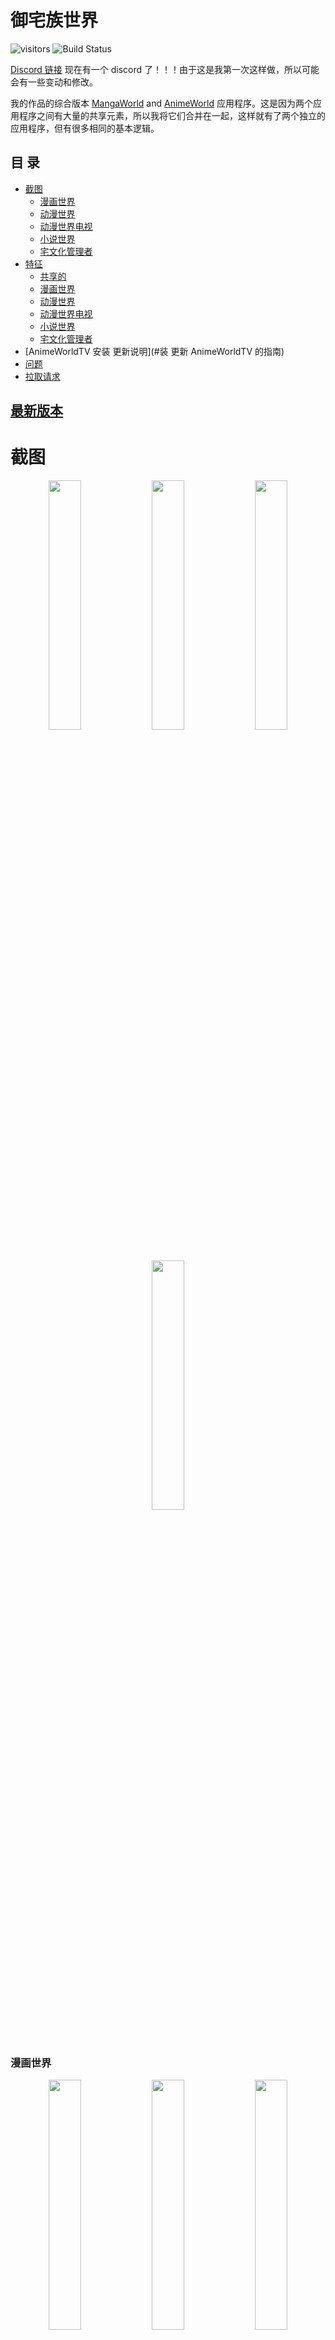 # 御宅族世界
 ![visitors](https://page-views.glitch.me/badge?page_id=jakepurple13.OtakuWorld)
 ![Build Status](https://github.com/jakepurple13/OtakuWorld/actions/workflows/build_check.yaml/badge.svg)
 
 [Discord 链接](https://discord.gg/MhhHMWqryg) 现在有一个 discord 了！！！由于这是我第一次这样做，所以可能会有一些变动和修改。

我的作品的综合版本
 [MangaWorld](https://github.com/jakepurple13/MangaWorld) and [AnimeWorld](https://github.com/jakepurple13/AnimeWorld)
 应用程序。这是因为两个应用程序之间有大量的共享元素，所以我将它们合并在一起，这样就有了两个独立的应用程序，但有很多相同的基本逻辑。

## 目 录
   * [截图](#screenshots)
      * [漫画世界](#mangaworld)
      * [动漫世界](#animeworld)
      * [动漫世界电视](#animeworldtv)
      * [小说世界](#novelworld)
      * [宅文化管理者](#otaku-manager)
   * [特征](#features)
      * [共享的](#shared)
      * [漫画世界](#mangaworld-1)
      * [动漫世界](#animeworld-1)
      * [动漫世界电视](#animeworldtv-1)
      * [小说世界](#novelworld-1)
      * [宅文化管理者](#otaku-manager-1)
   * [AnimeWorldTV 安装 更新说明](#装 更新 AnimeWorldTV 的指南)
   * [问题](#Issues)
   * [拉取请求](#pull-requests)

## [最新版本](https://github.com/jakepurple13/OtakuWorld/releases/latest)

# 截图
<p align="center">
  <img src="/mangaworld/src/main/ic_launcher-playstore.png" width="32%"/>
  <img src="/animeworld/src/main/ic_launcher-playstore.png" width="32%"/>
  <img src="/novelworld/src/main/ic_launcher-playstore.png" width="32%"/>
  <img src="/otakumanager/src/main/ic_launcher-playstore.png" width="32%"/>
</p>

### 漫画世界
<p align="center">
  <img src="/ss/mw_recent.png" width="32%"/>
  <img src="/ss/mw_all.png" width="32%"/>
  <img src="/ss/mw_details.png" width="32%"/>
  <img src="/ss/mw_notifications.png" width="32%"/>
  <img src="/ss/mw_top_settings.png" width="32%"/>
  <img src="/ss/mw_more_settings.png" width="32%"/>
</p>

### 动漫世界
<p align="center">
  <img src="/ss/aw_recent.png" width="32%"/>
  <img src="/ss/aw_all.png" width="32%"/>
  <img src="/ss/aw_details.png" width="32%"/>
  <img src="/ss/aw_history.png" width="32%"/>
  <img src="/ss/aw_top_settings.png" width="32%"/>
  <img src="/ss/aw_more_settings.png" width="32%"/>
</p>

### 动漫世界电视
<p align="center">
  <img src="/ss/tv_ss_homescreen.png" width="32%"/>
  <img src="/ss/tv_ss_details.png" width="32%"/>
  <img src="/ss/tv_ss_episodes.png" width="32%"/>
  <img src="/ss/tv_ss_settings.png" width="32%"/>
  <img src="/ss/tv_ss_search.png" width="32%"/>
  <img src="/ss/tv_ss_favorites.png" width="32%"/>
</p>

### 小说世界
<p align="center">
  <img src="/ss/nw_recent.png" width="32%"/>
  <img src="/ss/nw_all.png" width="32%"/>
  <img src="/ss/nw_details.png" width="32%"/>
  <img src="/ss/nw_global_search.png" width="32%"/>
  <img src="/ss/nw_favorites.png" width="32%"/>
  <img src="/ss/nw_settings.png" width="32%"/>
</p>

### 宅文化管理者
<p align="center">
  <img src="/ss/otakumanager_ss_1.png" width="32%"/>
  <img src="/ss/otakumanager_ss_2.png" width="32%"/>
  <img src="/ss/otakumanager_ss_3.png" width="32%"/>
</p>

# 特征

###  特征
- 登录以将您的收藏和已观看的剧集从一个设备保存到另一个设备
- 将其加入收藏以接收任何更新的提醒
- 分享动漫 漫画并在应用程序中打开!

### 动漫世界
- 从各种不同的视频网站上观看和下载动漫
- 在内置视频播放器中观看
- 将视频投放到支持Chromecast的设备

### 动漫世界电视
- 从多个不同的视频网站上播放动漫、电视剧和电影
- 在内置视频播放器中观看
- 将收藏夹与AnimeWorld同步
- 包含跳过片头（直接跳过90秒）
- 仅适用于Android TV设备

### 漫画世界
- 从多个不同的漫画网站阅读漫画

### 小说世界
- 从多个不同的小说网站阅读小说

### 宅文化管理者
- 查看所有OtakuWorld应用程序中的所有收藏夹。需要您登录
- 使用纯粹的Jetpack Compose编写。没有任何视图的XML

#### 询问如何获取有关安装或更新AnimeWorldTV的指导
1. 下载 animeworldtv-release.apk

 如果使用 `adb`:

3.
```sh
adb 安装 animeworldtv-release.apk
```

 如果不使用"`adb`:

2. 建议或要求按照Android Authority提供的步骤或指导进行操作或行动

# 本地构建
"确保将构建变体更改为 noFirebase 变体。除此之外，在进行本地运行或构建时不需要做任何其他更改！"

# 问题
如果遇到任何问题，请使用以下详细信息创建一个问题请求


- 简短描述
- 所采取的步骤
- 设备
- Android版本
- 预期行为
- 实际行为
- 问题是否严重影响使用
- 其他可能有助于解决问题的额外信息
# 拉取请求

果你想为应用程序添加新的信息源或者有改进建议时应该采取的步骤

- 创建一个新的分支
- 进行修改
- 推送修改并创建新的PR（Pull Request）
- 将我（@jakepurple13）添加为审查者
- 这些步骤通常用于开发团队协作，帮助提升应用程序的功能和质量

[//]: # (参考链接)
  [aa]: <https://www.androidauthority.com/sideloading-apps-on-android-tv-1189896/>

- 本翻译由ChatGPT 3.5提供翻译支持,如果翻译错误，请(@kwxmxb) 进行更改或者变更翻译
